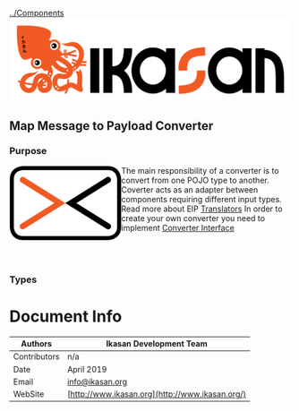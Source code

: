 [../Components](../Readme.md)
![IKASAN](../../developer/docs/quickstart-images/Ikasan-title-transparent.png)
## Map Message to Payload Converter

### Purpose

<img src="../../developer/docs/quickstart-images/message-translator.png" width="200px" align="left">The main responsibility of a converter is to convert from one POJO type to another. Coverter acts as an adapter between components requiring different input types.
Read more about EIP [Translators](http://www.enterpriseintegrationpatterns.com/patterns/messaging/MessageTranslator.html)
In order to create your own converter you need to implement [Converter Interface](../spec/component/src/main/java/org/ikasan/spec/component/transformation/Converter.java)
<br/>
<br/>
<br/>
<br/>

### Types

# Document Info

| Authors | Ikasan Development Team |
| --- | --- |
| Contributors | n/a |
| Date | April 2019 |
| Email | info@ikasan.org |
| WebSite | [http://www.ikasan.org](http://www.ikasan.org/) |
